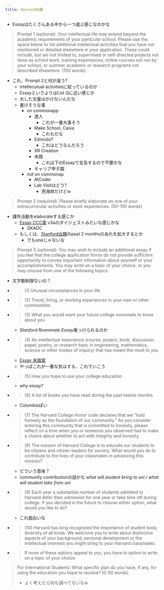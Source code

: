 ```yaml
---
title: Harvard出願
---
```


* Essayはたくさんある中から一つ選ぶ感じなのかな

 > 
 > Prompt 1 (optional): Your intellectual life may extend beyond the academic requirements of your particular school. Please use the space below to list additional intellectual activities that you have not mentioned or detailed elsewhere in your application. These could include, but are not limited to, supervised or self-directed projects not done as school work, training experiences, online courses not run by your school, or summer academic or research programs not described elsewhere. (150 words)

* これ、Prompt 2と何が違う?
  * intellecutual activitiesに絞っているのか
  * EssayというよりはList Qに近い感じか
  * 大した文量はかけないんだな
  * 書けそうな事
    * on commonapp
      * 達人
        * これが一番大事そう
      * Make School, Caiva
        * これもだな
      * Edmodo?
        * これはどうなんだろう
      * XR Creation
      * 未踏
        * これは下のEssayで言及するので不要かな
      * キャリア甲子園
    * not on commonap
      * AtCoder
      * Lab Visitはどう?
        * 西海岸だけどw

 > 
 > Prompt 2 (required): Please briefly elaborate on one of your extracurricular activities or work experiences. (50-150 words)

* 課外活動をelaborateする感じか
  * [Essay CCC案](Essay%20CCC%E6%A1%88.md) v3aのダイジェストみたいな感じかな
    * GKADC
  * もしくは、[Stanford出願](Stanford%E5%87%BA%E9%A1%98.md)のpast 2 monthsのあれを拡大するとか
    * でもoneじゃないな

 > 
 > Prompt 3 (optional): You may wish to include an additional essay if you feel that the college application forms do not provide sufficient opportunity to convey important information about yourself or your accomplishments. You may write on a topic of your choice, or you may choose from one of the following topics:

* 文字数制限ないの？

* 
   > 
   > (1) Unusual circumstances in your life

* 
   > 
   > (2) Travel, living, or working experiences in your own or other communities

* 
   > 
   > (3) What you would want your future college roommate to know about you
  
  * *Stanford Roommate Essay*乗っけられるのか
* 
   > 
   > (4) An intellectual experience (course, project, book, discussion, paper, poetry, or research topic in engineering, mathematics, science or other modes of inquiry) that has meant the most to you
  
  * [Essay 未踏案](Essay%20%E6%9C%AA%E8%B8%8F%E6%A1%88.md)
  * やっぱこれが一番な気はする、これでいこう
* 
   > 
   > (5) How you hope to use your college education
  
  * why essay?
* 
   > 
   > (6) A list of books you have read during the past twelve months
  
  * Columbiaぽい
* 
   > 
   > (7) The Harvard College Honor code declares that we “hold honesty as the foundation of our community.” As you consider entering this community that is committed to honesty, please reflect on a time when you or someone you observed had to make a choice about whether to act with integrity and honesty.

* 
   > 
   > (8) The mission of Harvard College is to educate our students to be citizens and citizen-leaders for society. What would you do to contribute to the lives of your classmates in advancing this mission?
  
  * どういう意味？
  * community contributionの話かな *what will student bring to uni / what will student take from uni*
* 
   > 
   > (9) Each year a substantial number of students admitted to Harvard defer their admission for one year or take time off during college. If you decided in the future to choose either option, what would you like to do?
  
  * これ面白いな
* 
   > 
   > (10) Harvard has long recognized the importance of student body diversity of all kinds. We welcome you to write about distinctive aspects of your background, personal development or the intellectual interests you might bring to your Harvard classmates.

* 
   > 
   > If none of these options appeal to you, you have to option to write on a topic of your choice.

 > 
 > For International Students: What specific plan do you have, if any, for using the education you hope to receive? (0-50 words)
 > - よく考えたら何も調べてないなw
